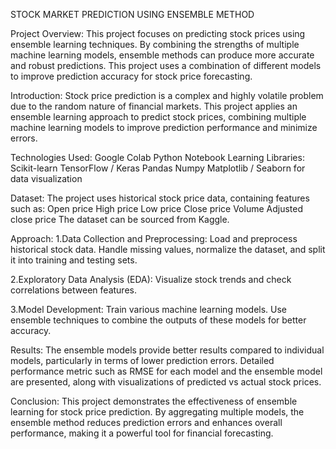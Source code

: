 STOCK MARKET PREDICTION USING ENSEMBLE METHOD

Project Overview: This project focuses on predicting stock prices using ensemble learning techniques. By combining the strengths of multiple machine learning models, ensemble methods can produce more accurate and robust predictions. This project uses a combination of different models to improve prediction accuracy for stock price forecasting.

Introduction: Stock price prediction is a complex and highly volatile problem due to the random nature of financial markets. This project applies an ensemble learning approach to predict stock prices, combining multiple machine learning models to improve prediction performance and minimize errors.

Technologies Used: Google Colab Python Notebook Learning Libraries: Scikit-learn TensorFlow / Keras Pandas Numpy Matplotlib / Seaborn for data visualization

Dataset: The project uses historical stock price data, containing features such as: Open price High price Low price Close price Volume Adjusted close price The dataset can be sourced from Kaggle.

Approach: 1.Data Collection and Preprocessing: Load and preprocess historical stock data. Handle missing values, normalize the dataset, and split it into training and testing sets.

2.Exploratory Data Analysis (EDA): Visualize stock trends and check correlations between features.

3.Model Development: Train various machine learning models. Use ensemble techniques to combine the outputs of these models for better accuracy.

Results: The ensemble models provide better results compared to individual models, particularly in terms of lower prediction errors. Detailed performance metric such as RMSE for each model and the ensemble model are presented, along with visualizations of predicted vs actual stock prices.

Conclusion: This project demonstrates the effectiveness of ensemble learning for stock price prediction. By aggregating multiple models, the ensemble method reduces prediction errors and enhances overall performance, making it a powerful tool for financial forecasting.
